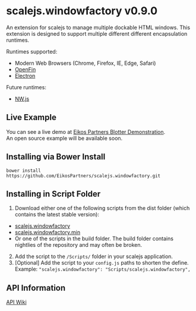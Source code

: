 # scalejs.windowfactory v0.9.0
An extension for scalejs to manage multiple dockable HTML windows.
This extension is designed to support multiple different different encapsulation runtimes.


Runtimes supported:
* Modern Web Browsers (Chrome, Firefox, IE, Edge, Safari)
* [OpenFin](https://openfin.co/)
* [Electron](http://electron.atom.io/)

Future runtimes:
* [NW.js](http://nwjs.io/)

## Live Example
You can see a live demo at [Eikos Partners Blotter Demonstration](http://blotter.eikospartners.com/install).  
An open source example will be available soon.

## Installing via Bower Install
`bower install https://github.com/EikosPartners/scalejs.windowfactory.git`

## Installing in Script Folder
1. Download either one of the following scripts from the dist folder (which contains the latest stable version):
  * [scalejs.windowfactory](https://raw.githubusercontent.com/EikosPartners/scalejs.windowfactory/master/dist/scalejs.windowfactory.js)
  * [scalejs.windowfactory.min](https://raw.githubusercontent.com/EikosPartners/scalejs.windowfactory/master/dist/scalejs.windowfactory.min.js)
  * Or one of the scripts in the build folder. The build folder contains nightlies of the repository and may often be broken.
2. Add the script to the `/Scripts/` folder in your scalejs application.
3. [Optional] Add the script to your `config.js` paths to shorten the define. Example:
`"scalejs.windowfactory": "Scripts/scalejs.windowfactory",`

## API Information
[API Wiki](https://eikospartners.github.io/scalejs.windowfactory/)
